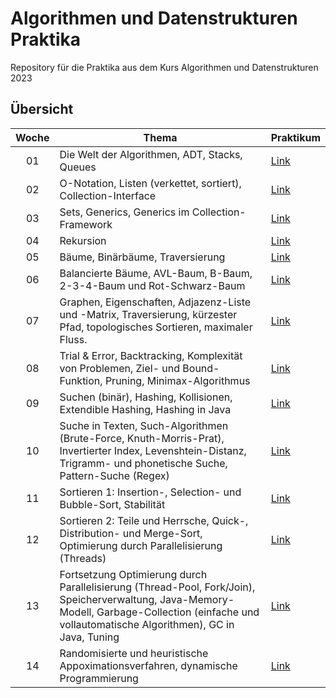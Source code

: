 # Algorithmen und Datenstrukturen Praktika
Repository für die Praktika aus dem Kurs Algorithmen und Datenstrukturen 2023

## Übersicht

| Woche | Thema | Praktikum |
|:-----:|-------|-----------|
| 01 | Die Welt der Algorithmen, ADT, Stacks, Queues | [Link](https://github.com/xHarlock/ads-praktika/tree/main/ADS%20Praktikum%2001) |
| 02 | O-Notation, Listen (verkettet, sortiert), Collection-Interface | [Link](https://github.com/xHarlock/ads-praktika/tree/main/ADS%20Praktikum%2002) |
| 03 | Sets, Generics, Generics im Collection-Framework | [Link](https://github.com/xHarlock/ads-praktika/tree/main/ADS%20Praktikum%2003) |
| 04 | Rekursion | [Link](https://github.com/xHarlock/ads-praktika/tree/main/ADS%20Praktikum%2004) |
| 05 | Bäume, Binärbäume, Traversierung | [Link](https://github.com/xHarlock/ads-praktika/tree/main/ADS%20Praktikum%2005) |
| 06 | Balancierte Bäume, AVL-Baum, B-Baum, 2-3-4-Baum und Rot-Schwarz-Baum | [Link](https://github.com/xHarlock/ads-praktika/tree/main/ADS%20Praktikum%2006) |
| 07 | Graphen, Eigenschaften, Adjazenz-Liste und -Matrix, Traversierung, kürzester Pfad, topologisches Sortieren, maximaler Fluss. | [Link](https://github.com/xHarlock/ads-praktika/tree/main/ADS%20Praktikum%2007) |
| 08 | Trial & Error, Backtracking, Komplexität von Problemen, Ziel- und Bound-Funktion, Pruning, Minimax-Algorithmus | [Link](https://github.com/xHarlock/ads-praktika/tree/main/ADS%20Praktikum%2008) |
| 09 | Suchen (binär), Hashing, Kollisionen, Extendible Hashing, Hashing in Java | [Link](https://github.com/xHarlock/ads-praktika/tree/main/ADS%20Praktikum%2009) |
| 10 | Suche in Texten, Such-Algorithmen (Brute-Force, Knuth-Morris-Prat), Invertierter Index, Levenshtein-Distanz, Trigramm- und phonetische Suche, Pattern-Suche (Regex) | [Link](https://github.com/xHarlock/ads-praktika/tree/main/ADS%20Praktikum%2010) |
| 11 | Sortieren 1: Insertion-, Selection- und Bubble-Sort, Stabilität | [Link](https://github.com/xHarlock/ads-praktika/tree/main/ADS%20Praktikum%2011) |
| 12 | Sortieren 2: Teile und Herrsche, Quick-, Distribution- und Merge-Sort, Optimierung durch Parallelisierung (Threads) | [Link](https://github.com/xHarlock/ads-praktika/tree/main/ADS%20Praktikum%2012) |
| 13 | Fortsetzung Optimierung durch Parallelisierung (Thread-Pool, Fork/Join), Speicherverwaltung, Java-Memory-Modell, Garbage-Collection (einfache und vollautomatische Algorithmen), GC in Java, Tuning | [Link](https://github.com/xHarlock/ads-praktika/tree/main/ADS%20Praktikum%20013) |
| 14 | Randomisierte und heuristische Appoximationsverfahren, dynamische Programmierung | [Link](https://github.com/xHarlock/ads-praktika/tree/main/ADS%20Praktikum%2014) |
